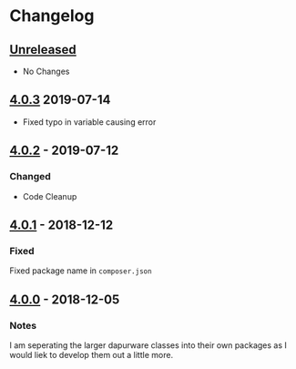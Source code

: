 # Changelog

## [Unreleased]
- No Changes

## [4.0.3] 2019-07-14
- Fixed typo in variable causing error

## [4.0.2] - 2019-07-12
### Changed
- Code Cleanup

## [4.0.1] - 2018-12-12
### Fixed
Fixed package name in `composer.json`

## [4.0.0] - 2018-12-05
### Notes
I am seperating the larger dapurware classes into their own packages as I would liek to develop them out a little more.

[Unreleased]: https://github.com/dappur/dappurware-deployment/compare/v4.0.3...HEAD
[4.0.3]: https://github.com/dappur/dappurware-deployment/compare/v4.0.2...v4.0.3
[4.0.2]: https://github.com/dappur/dappurware-deployment/compare/v4.0.1...v4.0.2
[4.0.1]: https://github.com/dappur/dappurware-deployment/compare/v4.0.0...v4.0.1
[4.0.0]: https://github.com/dappur/dappurware-deployment/releases/tag/v4.0.0
